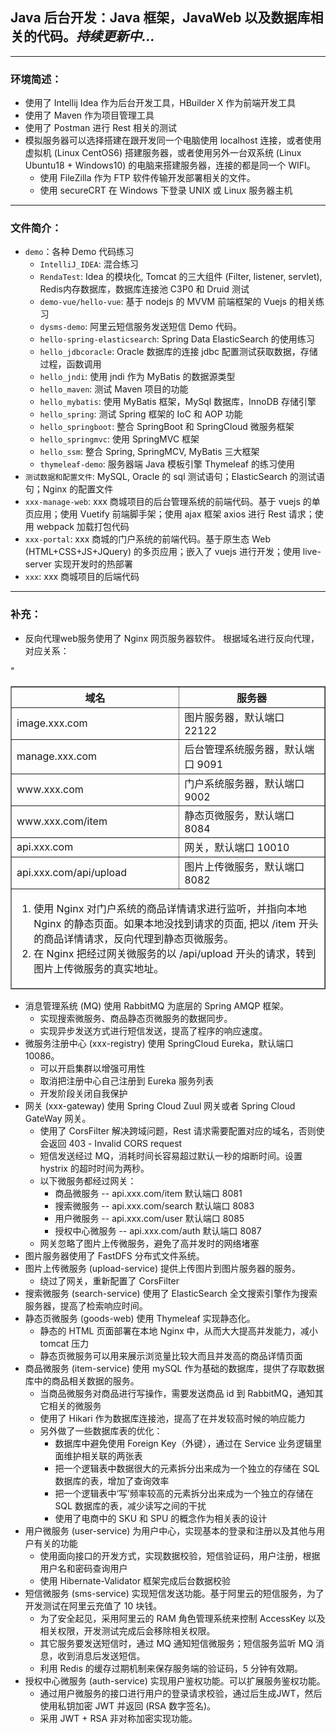 ## Java 后台开发：Java 框架，JavaWeb 以及数据库相关的代码。*持续更新中...*
***
### 环境简述：
- 使用了 Intellij Idea 作为后台开发工具，HBuilder X 作为前端开发工具
- 使用了 Maven 作为项目管理工具
- 使用了 Postman 进行 Rest 相关的测试
- 模拟服务器可以选择搭建在跟开发同一个电脑使用 localhost 连接，或者使用虚拟机 (Linux CentOS6) 搭建服务器，或者使用另外一台双系统 (Linux Ubuntu18 + Windows10) 的电脑来搭建服务器，连接的都是同一个 WIFI。
    - 使用 FileZilla 作为 FTP 软件传输开发部署相关的文件。
    - 使用 secureCRT 在 Windows 下登录 UNIX 或 Linux 服务器主机
***
### 文件简介：
+ `demo`：各种 Demo 代码练习
    + `IntelliJ_IDEA`: 混合练习
    + `RendaTest`: Idea 的模块化, Tomcat 的三大组件 (Filter, listener, servlet), Redis内存数据库，数据库连接池 C3P0 和 Druid 测试
    + `demo-vue/hello-vue`: 基于 nodejs 的 MVVM 前端框架的 Vuejs 的相关练习
    + `dysms-demo`: 阿里云短信服务发送短信 Demo 代码。
    + `hello-spring-elasticsearch`: Spring Data ElasticSearch 的使用练习
    + `hello_jdbcoracle`: Oracle 数据库的连接 jdbc 配置测试获取数据，存储过程，函数调用
    + `hello_jndi`: 使用 jndi 作为 MyBatis 的数据源类型
    + `hello_maven`: 测试 Maven 项目的功能
    + `hello_mybatis`: 使用 MyBatis 框架，MySql 数据库，InnoDB 存储引擎
    + `hello_spring`: 测试 Spring 框架的 IoC 和 AOP 功能
    + `hello_springboot`: 整合 SpringBoot 和 SpringCloud 微服务框架
    + `hello_springmvc`: 使用 SpringMVC 框架
    + `hello_ssm`: 整合 Spring, SpringMCV, MyBatis 三大框架
    + `thymeleaf-demo`: 服务器端 Java 模板引擎 Thymeleaf 的练习使用
+ `测试数据和配置文件`: MySQL, Oracle 的 sql 测试语句；ElasticSearch 的测试语句；Nginx 的配置文件
+ `xxx-manage-web`: xxx 商城项目的后台管理系统的前端代码。基于 vuejs 的单页应用；使用 Vuetify 前端脚手架；使用 ajax 框架 axios 进行 Rest 请求；使用 webpack 加载打包代码
+ `xxx-portal`: xxx 商城的门户系统的前端代码。基于原生态 Web (HTML+CSS+JS+JQuery) 的多页应用；嵌入了 vuejs 进行开发；使用 live-server 实现开发时的热部署
+ `xxx`: xxx 商城项目的后端代码
***
### 补充：
- 反向代理web服务使用了 Nginx 网页服务器软件。 根据域名进行反向代理，对应关系：

<table border="1">
    <thead>
        <tr>
            <th>域名</th>
            <th>服务器</th>
        </tr>
    </thead>
    <tbody>
        <tr align="left">
            <td>image.xxx.com</td>
            <td>图片服务器，默认端口 22122</td>
        </tr>
        <tr align="left">
            <td>manage.xxx.com</td>
            <td>后台管理系统服务器，默认端口 9091</td>
        </tr>
        <tr align="left">
            <td>www.xxx.com</td>
            <td>门户系统服务器，默认端口 9002</td>
        </tr>"
        <tr align="left">
            <td>www.xxx.com/item</td>
            <td>静态页微服务，默认端口 8084</td>
        </tr>
        <tr align="left">
            <td>api.xxx.com</td>
            <td>网关，默认端口 10010</td>
        </tr>
        <tr align="left">
            <td>api.xxx.com/api/upload</td>
            <td>图片上传微服务，默认端口 8082</td>
        </tr>
        <tfoot>
            <td colspan="2">
                <ol>
                    <li>使用 Nginx 对门户系统的商品详情请求进行监听，并指向本地 Nginx 的静态页面。如果本地没找到请求的页面, 把以 /item 开头的商品详情请求，反向代理到静态页微服务。</li>
                    <li>在 Nginx 把经过网关微服务的以 /api/upload 开头的请求，转到图片上传微服务的真实地址。</li>
                </ol>
            </td>
        </tfoot>
    </tbody>
</table>

- 消息管理系统 (MQ) 使用 RabbitMQ 为底层的 Spring AMQP 框架。
    + 实现搜索微服务、商品静态页微服务的数据同步。
    + 实现异步发送方式进行短信发送，提高了程序的响应速度。
- 微服务注册中心 (xxx-registry) 使用 SpringCloud Eureka，默认端口10086。
    + 可以开启集群以增强可用性
    + 取消把注册中心自己注册到 Eureka 服务列表
    + 开发阶段关闭自我保护
- 网关 (xxx-gateway) 使用 Spring Cloud Zuul 网关或者 Spring Cloud GateWay 网关。
    + 使用了 CorsFilter 解决跨域问题，Rest 请求需要配置对应的域名，否则使会返回 403 - Invalid CORS request
    + 短信发送经过 MQ，消耗时间长容易超过默认一秒的熔断时间。设置 hystrix 的超时时间为两秒。
    + 以下微服务都经过网关：
        + 商品微服务 -- api.xxx.com/item 默认端口 8081
        + 搜索微服务 -- api.xxx.com/search 默认端口 8083
        + 用户微服务 -- api.xxx.com/user 默认端口 8085
        + 授权中心微服务 -- api.xxx.com/auth 默认端口 8087
    + 网关忽略了图片上传微服务，避免了高并发时的网络堵塞
- 图片服务器使用了 FastDFS 分布式文件系统。
- 图片上传微服务 (upload-service) 提供上传图片到图片服务器的服务。
    + 绕过了网关，重新配置了 CorsFilter
- 搜索微服务 (search-service) 使用了 ElasticSearch 全文搜索引擎作为搜索服务器，提高了检索响应时间。
- 静态页微服务 (goods-web) 使用 Thymeleaf 实现静态化。
    + 静态的 HTML 页面部署在本地 Nginx 中，从而大大提高并发能力，减小 tomcat 压力
    + 静态页微服务可以用来展示浏览量比较大而且并发高的商品详情页面
- 商品微服务 (item-service) 使用 mySQL 作为基础的数据库，提供了存取数据库中的商品相关数据的服务。
    + 当商品微服务对商品进行写操作，需要发送商品 id 到 RabbitMQ，通知其它相关的微服务
    + 使用了 Hikari 作为数据库连接池，提高了在并发较高时候的响应能力
    + 另外做了一些数据库表的优化：
        + 数据库中避免使用 Foreign Key（外键），通过在 Service 业务逻辑里面维护相关联的两张表
        + 把一个逻辑表中数据很大的元素拆分出来成为一个独立的存储在 SQL 数据库的表，增加了查询效率
        + 把一个逻辑表中‘写’频率较高的元素拆分出来成为一个独立的存储在 SQL 数据库的表，减少读写之间的干扰
        + 使用了电商中的 SKU 和 SPU 的概念作为相关表的设计
- 用户微服务 (user-service) 为用户中心，实现基本的登录和注册以及其他与用户有关的功能
    + 使用面向接口的开发方式，实现数据校验，短信验证码，用户注册，根据用户名和密码查询用户
    + 使用 Hibernate-Validator 框架完成后台数据校验
- 短信微服务 (sms-service) 实现短信发送功能。基于阿里云的短信服务，为了开发测试在阿里云充值了 10 块钱。
    + 为了安全起见，采用阿里云的 RAM 角色管理系统来控制 AccessKey 以及相关权限，开发测试完成后会移除相关权限。
    + 其它服务要发送短信时，通过 MQ 通知短信微服务；短信服务监听 MQ 消息，收到消息后发送短信。
    + 利用 Redis 的缓存过期机制来保存服务端的验证码，5 分钟有效期。
- 授权中心微服务 (auth-service) 实现用户鉴权功能。可以扩展服务鉴权功能。 
    + 通过用户微服务的接口进行用户的登录请求校验，通过后生成JWT，然后使用私钥加密 JWT 并返回 (RSA 数字签名)。
    + 采用 JWT + RSA 非对称加密实现功能。

